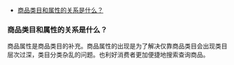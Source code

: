 <!--
abbrlink: yn25617p
-->

- [商品类目和属性的关系是什么？](#商品类目和属性的关系是什么)

### 商品类目和属性的关系是什么？

商品属性是商品类目的补充。商品属性的出现是为了解决仅靠商品类目会出现类目层次过深，类目分类杂乱的问题。也利好消费者更加便捷地搜索查询商品。
